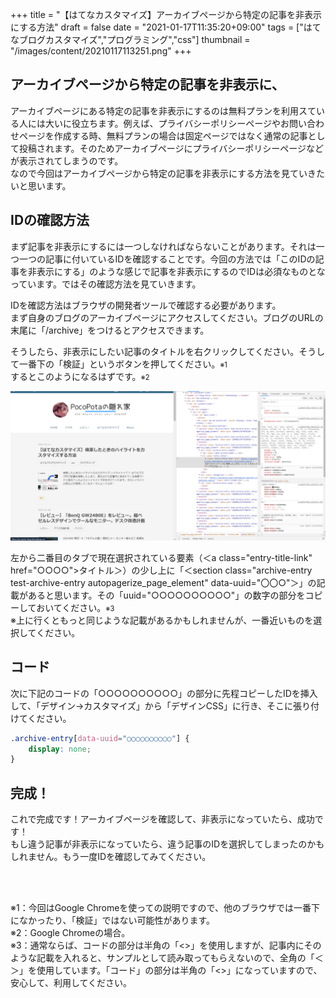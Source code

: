 +++
title = "【はてなカスタマイズ】アーカイブページから特定の記事を非表示にする方法"
draft = false
date = "2021-01-17T11:35:20+09:00"
tags = ["はてなブログカスタマイズ","プログラミング","css"]
thumbnail = "/images/content/20210117113251.png"
+++

<div class="section">
    <h2 id="アーカイブページから特定の記事を非表示に">アーカイブページから特定の記事を非表示に、</h2>
    <p>アーカイブページにある特定の記事を非表示にするのは無料プランを利用スている人には大いに役立ちます。例えば、プライバシーポリシーページやお問い合わせページを作成する時、無料プランの場合は固定ページではなく通常の記事として投稿されます。そのためアーカイブページにプライバシーポリシーページなどが表示されてしまうのです。<br />
なので今回はアーカイブページから特定の記事を非表示にする方法を見ていきたいと思います。</p>

</div>
<div class="section">
    <h2 id="IDの確認方法">IDの確認方法</h2>
    <p>まず記事を非表示にするには一つしなければならないことがあります。それは一つ一つの記事に付いているIDを確認することです。今回の方法では「このIDの記事を非表示にする」のような感じで記事を非表示にするのでIDは必須なものとなっています。ではその確認方法を見ていきます。</p><p>IDを確認方法はブラウザの開発者ツールで確認する必要があります。<br />
まず自身のブログのアーカイブページにアクセスしてください。ブログのURLの末尾に「/archive」をつけるとアクセスできます。</p><p>そうしたら、非表示にしたい記事のタイトルを右クリックしてください。そうして一番下の「検証」というボタンを押してください。<span style="font-size: 80%">※1</span><br />
するとこのようになるはずです。<span style="font-size: 80%">※2</span></p><p><span itemscope itemtype="http://schema.org/Photograph"><img src="/images/content/20210117101818.png" alt="f:id:pocopota:20210117101818p:plain" title="" class="hatena-fotolife" itemprop="image"></span></p><p>左から二番目のタブで現在選択されている要素（＜a class="entry-title-link" href="○○○○">タイトル＞）の少し上に「＜section class="archive-entry test-archive-entry autopagerize_page_element" data-uuid="〇〇○"＞」の記載があると思います。その「uuid="○○○○○○○○○○"」の数字の部分をコピーしておいてください。<span style="font-size: 80%">※3</span><br />
※上に行くともっと同じような記載があるかもしれませんが、一番近いものを選択してください。</p>

</div>
<div class="section">
    <h2 id="コード">コード</h2>
    <p>次に下記のコードの「○○○○○○○○○○」の部分に先程コピーしたIDを挿入して、「デザイン→カスタマイズ」から「デザインCSS」に行き、そこに張り付けてください。</p>


```css
.archive-entry[data-uuid="○○○○○○○○○○"] {
    display: none;
}
```

</div>
<div class="section">
    <h2 id="完成">完成！</h2>
    <p>これで完成です！アーカイブページを確認して、非表示になっていたら、成功です！<br />
もし違う記事が非表示になっていたら、違う記事のIDを選択してしまったのかもしれません。もう一度IDを確認してみてください。</p><br />
<br />
<p>※1：今回はGoogle Chromeを使っての説明ですので、他のブラウザでは一番下になかったり、「検証」ではない可能性があります。<br />
※2：Google Chromeの場合。<br />
※3：通常ならば、コードの部分は半角の「<>」を使用しますが、記事内にそのような記載を入れると、サンプルとして読み取ってもらえないので、全角の「＜＞」を使用しています。「コード」の部分は半角の「<>」になっていますので、安心して、利用してください。</p>

</div>

